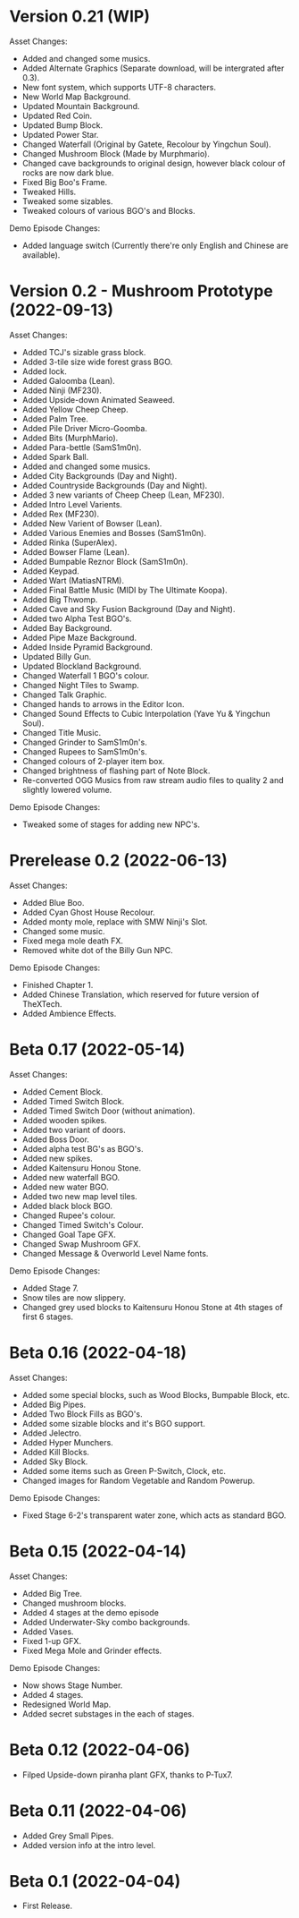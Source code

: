 # Version 0.21 (WIP)

Asset Changes:

- Added and changed some musics.
- Added Alternate Graphics (Separate download, will be intergrated after 0.3).
- New font system, which supports UTF-8 characters.
- New World Map Background.
- Updated Mountain Background.
- Updated Red Coin.
- Updated Bump Block.
- Updated Power Star.
- Changed Waterfall (Original by Gatete, Recolour by Yingchun Soul).
- Changed Mushroom Block (Made by Murphmario).
- Changed cave backgrounds to original design, however black colour of rocks are now dark blue.
- Fixed Big Boo's Frame.
- Tweaked Hills.
- Tweaked some sizables.
- Tweaked colours of various BGO's and Blocks.

Demo Episode Changes:

- Added language switch (Currently there're only English and Chinese are available).

# Version 0.2 - Mushroom Prototype (2022-09-13)

Asset Changes:

- Added TCJ's sizable grass block.
- Added 3-tile size wide forest grass BGO.
- Added lock.
- Added Galoomba (Lean).
- Added Ninji (MF230).
- Added Upside-down Animated Seaweed.
- Added Yellow Cheep Cheep.
- Added Palm Tree.
- Added Pile Driver Micro-Goomba.
- Added Bits (MurphMario).
- Added Para-bettle (SamS1m0n).
- Added Spark Ball.
- Added and changed some musics.
- Added City Backgrounds (Day and Night).
- Added Countryside Backgrounds (Day and Night).
- Added 3 new variants of Cheep Cheep (Lean, MF230).
- Added Intro Level Varients.
- Added Rex (MF230).
- Added New Varient of Bowser (Lean).
- Added Various Enemies and Bosses (SamS1m0n).
- Added Rinka (SuperAlex).
- Added Bowser Flame (Lean).
- Added Bumpable Reznor Block (SamS1m0n).
- Added Keypad.
- Added Wart (MatiasNTRM).
- Added Final Battle Music (MIDI by The Ultimate Koopa).
- Added Big Thwomp.
- Added Cave and Sky Fusion Background (Day and Night).
- Added two Alpha Test BGO's.
- Added Bay Background.
- Added Pipe Maze Background.
- Added Inside Pyramid Background.
- Updated Billy Gun.
- Updated Blockland Background.
- Changed Waterfall 1 BGO's colour.
- Changed Night Tiles to Swamp.
- Changed Talk Graphic.
- Changed hands to arrows in the Editor Icon.
- Changed Sound Effects to Cubic Interpolation (Yave Yu \& Yingchun Soul).
- Changed Title Music.
- Changed Grinder to SamS1m0n's.
- Changed Rupees to SamS1m0n's.
- Changed colours of 2-player item box.
- Changed brightness of flashing part of Note Block.
- Re-converted OGG Musics from raw stream audio files to quality 2 and slightly lowered volume.

Demo Episode Changes:

- Tweaked some of stages for adding new NPC's.

# Prerelease 0.2 (2022-06-13)

Asset Changes:

- Added Blue Boo.
- Added Cyan Ghost House Recolour.
- Added monty mole, replace with SMW Ninji's Slot.
- Changed some music.
- Fixed mega mole death FX.
- Removed white dot of the Billy Gun NPC.

Demo Episode Changes:

- Finished Chapter 1.
- Added Chinese Translation, which reserved for future version of TheXTech.
- Added Ambience Effects.

# Beta 0.17 (2022-05-14)

Asset Changes:

- Added Cement Block.
- Added Timed Switch Block.
- Added Timed Switch Door (without animation).
- Added wooden spikes.
- Added two variant of doors.
- Added Boss Door.
- Added alpha test BG's as BGO's.
- Added new spikes.
- Added Kaitensuru Honou Stone.
- Added new waterfall BGO.
- Added new water BGO.
- Added two new map level tiles.
- Added black block BGO.
- Changed Rupee's colour.
- Changed Timed Switch's Colour.
- Changed Goal Tape GFX.
- Changed Swap Mushroom GFX.
- Changed Message & Overworld Level Name fonts.

Demo Episode Changes:

- Added Stage 7.
- Snow tiles are now slippery.
- Changed grey used blocks to Kaitensuru Honou Stone at 4th stages of first 6 stages.

# Beta 0.16 (2022-04-18)

Asset Changes:

- Added some special blocks, such as Wood Blocks, Bumpable Block, etc.
- Added Big Pipes.
- Added Two Block Fills as BGO's.
- Added some sizable blocks and it's BGO support.
- Added Jelectro.
- Added Hyper Munchers.
- Added Kill Blocks.
- Added Sky Block.
- Added some items such as Green P-Switch, Clock, etc.
- Changed images for Random Vegetable and Random Powerup.

Demo Episode Changes:

- Fixed Stage 6-2's transparent water zone, which acts as standard BGO.

# Beta 0.15 (2022-04-14)

Asset Changes:

- Added Big Tree.
- Changed mushroom blocks.
- Added 4 stages at the demo episode
- Added Underwater-Sky combo backgrounds.
- Added Vases.
- Fixed 1-up GFX.
- Fixed Mega Mole and Grinder effects.

Demo Episode Changes:

- Now shows Stage Number.
- Added 4 stages.
- Redesigned World Map.
- Added secret substages in the each of stages.

# Beta 0.12 (2022-04-06)

- Filped Upside-down piranha plant GFX, thanks to P-Tux7.

# Beta 0.11 (2022-04-06)

- Added Grey Small Pipes.
- Added version info at the intro level.

# Beta 0.1 (2022-04-04)

- First Release.